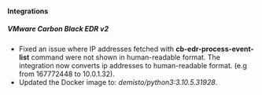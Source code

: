 
#### Integrations
##### VMware Carbon Black EDR v2
- Fixed an issue where IP addresses fetched with **cb-edr-process-event-list** command were not shown in human-readable format. The integration now converts ip addresses to human-readable format. (e.g from 167772448 to 10.0.1.32).
- Updated the Docker image to: *demisto/python3:3.10.5.31928*.
